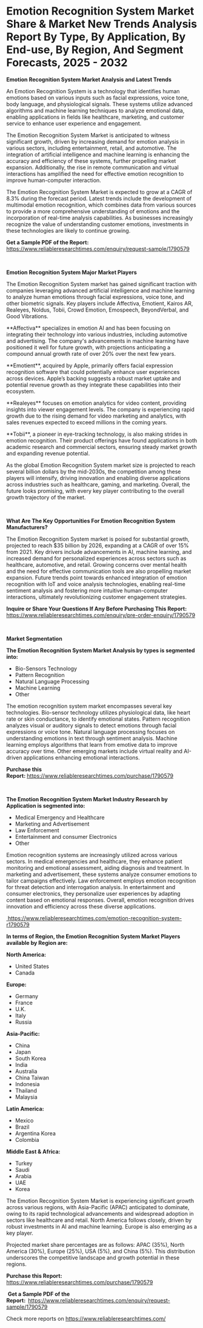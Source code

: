 <p><h1>Emotion Recognition System Market Share & Market New Trends Analysis Report By Type, By Application, By End-use, By Region, And Segment Forecasts, 2025 - 2032</h1></p><p><strong>Emotion Recognition System Market Analysis and Latest Trends</strong></p>
<p><p>An Emotion Recognition System is a technology that identifies human emotions based on various inputs such as facial expressions, voice tone, body language, and physiological signals. These systems utilize advanced algorithms and machine learning techniques to analyze emotional data, enabling applications in fields like healthcare, marketing, and customer service to enhance user experience and engagement.</p><p>The Emotion Recognition System Market is anticipated to witness significant growth, driven by increasing demand for emotion analysis in various sectors, including entertainment, retail, and automotive. The integration of artificial intelligence and machine learning is enhancing the accuracy and efficiency of these systems, further propelling market expansion. Additionally, the rise in remote communication and virtual interactions has amplified the need for effective emotion recognition to improve human-computer interaction.</p><p>The Emotion Recognition System Market is expected to grow at a CAGR of 8.3% during the forecast period. Latest trends include the development of multimodal emotion recognition, which combines data from various sources to provide a more comprehensive understanding of emotions and the incorporation of real-time analysis capabilities. As businesses increasingly recognize the value of understanding customer emotions, investments in these technologies are likely to continue growing.</p></p>
<p><strong>Get a Sample PDF of the Report:&nbsp;</strong> <a href="https://www.reliableresearchtimes.com/enquiry/request-sample/1790579?utm_campaign=2639&utm_medium=2&utm_source=Github&utm_content=ia&utm_term=10032025&utm_id=emotion-recognition-system">https://www.reliableresearchtimes.com/enquiry/request-sample/1790579</a></p>
<p>&nbsp;</p>
<p><strong>Emotion Recognition System Major Market Players</strong></p>
<p><p>The Emotion Recognition System market has gained significant traction with companies leveraging advanced artificial intelligence and machine learning to analyze human emotions through facial expressions, voice tone, and other biometric signals. Key players include Affectiva, Emotient, Kairos AR, Realeyes, Noldus, Tobii, Crowd Emotion, Emospeech, BeyondVerbal, and Good Vibrations.</p><p>**Affectiva** specializes in emotion AI and has been focusing on integrating their technology into various industries, including automotive and advertising. The company's advancements in machine learning have positioned it well for future growth, with projections anticipating a compound annual growth rate of over 20% over the next few years.</p><p>**Emotient**, acquired by Apple, primarily offers facial expression recognition software that could potentially enhance user experiences across devices. Apple’s backing suggests a robust market uptake and potential revenue growth as they integrate these capabilities into their ecosystem.</p><p>**Realeyes** focuses on emotion analytics for video content, providing insights into viewer engagement levels. The company is experiencing rapid growth due to the rising demand for video marketing and analytics, with sales revenues expected to exceed millions in the coming years.</p><p>**Tobii**, a pioneer in eye-tracking technology, is also making strides in emotion recognition. Their product offerings have found applications in both academic research and commercial sectors, ensuring steady market growth and expanding revenue potential.</p><p>As the global Emotion Recognition System market size is projected to reach several billion dollars by the mid-2030s, the competition among these players will intensify, driving innovation and enabling diverse applications across industries such as healthcare, gaming, and marketing. Overall, the future looks promising, with every key player contributing to the overall growth trajectory of the market.</p></p>
<p>&nbsp;</p>
<p><strong>What Are The Key Opportunities For Emotion Recognition System Manufacturers?</strong></p>
<p><p>The Emotion Recognition System market is poised for substantial growth, projected to reach $35 billion by 2026, expanding at a CAGR of over 15% from 2021. Key drivers include advancements in AI, machine learning, and increased demand for personalized experiences across sectors such as healthcare, automotive, and retail. Growing concerns over mental health and the need for effective communication tools are also propelling market expansion. Future trends point towards enhanced integration of emotion recognition with IoT and voice analysis technologies, enabling real-time sentiment analysis and fostering more intuitive human-computer interactions, ultimately revolutionizing customer engagement strategies.</p></p>
<p><strong>Inquire or Share Your Questions If Any Before Purchasing This Report:</strong> <a href="https://www.reliableresearchtimes.com/enquiry/pre-order-enquiry/1790579?utm_campaign=2639&utm_medium=2&utm_source=Github&utm_content=ia&utm_term=10032025&utm_id=emotion-recognition-system">https://www.reliableresearchtimes.com/enquiry/pre-order-enquiry/1790579</a></p>
<p>&nbsp;</p>
<p><strong>Market Segmentation</strong></p>
<p><strong>The Emotion Recognition System Market Analysis by types is segmented into:</strong></p>
<p><ul><li>Bio-Sensors Technology</li><li>Pattern Recognition</li><li>Natural Language Processing</li><li>Machine Learning</li><li>Other</li></ul></p>
<p><p>The emotion recognition system market encompasses several key technologies. Bio-sensor technology utilizes physiological data, like heart rate or skin conductance, to identify emotional states. Pattern recognition analyzes visual or auditory signals to detect emotions through facial expressions or voice tone. Natural language processing focuses on understanding emotions in text through sentiment analysis. Machine learning employs algorithms that learn from emotive data to improve accuracy over time. Other emerging markets include virtual reality and AI-driven applications enhancing emotional interactions.</p></p>
<p><strong>Purchase this Report:&nbsp;</strong><a href="https://www.reliableresearchtimes.com/purchase/1790579?utm_campaign=2639&utm_medium=2&utm_source=Github&utm_content=ia&utm_term=10032025&utm_id=emotion-recognition-system">https://www.reliableresearchtimes.com/purchase/1790579</a></p>
<p>&nbsp;</p>
<p><strong>The Emotion Recognition System Market Industry Research by Application is segmented into:</strong></p>
<p><ul><li>Medical Emergency and Healthcare</li><li>Marketing and Advertisement</li><li>Law Enforcement</li><li>Entertainment and consumer Electronics</li><li>Other</li></ul></p>
<p><p>Emotion recognition systems are increasingly utilized across various sectors. In medical emergencies and healthcare, they enhance patient monitoring and emotional assessment, aiding diagnosis and treatment. In marketing and advertisement, these systems analyze consumer emotions to tailor campaigns effectively. Law enforcement employs emotion recognition for threat detection and interrogation analysis. In entertainment and consumer electronics, they personalize user experiences by adapting content based on emotional responses. Overall, emotion recognition drives innovation and efficiency across these diverse applications.</p></p>
<p><a href="https://www.reliableresearchtimes.com/emotion-recognition-system-r1790579?utm_campaign=2639&utm_medium=2&utm_source=Github&utm_content=ia&utm_term=10032025&utm_id=emotion-recognition-system">&nbsp;https://www.reliableresearchtimes.com/emotion-recognition-system-r1790579</a></p>
<p><strong>In terms of Region, the Emotion Recognition System Market Players available by Region are:</strong></p>
<p>
    <p> <strong> North America: </strong>
        <ul>
            <li>United States</li>
            <li>Canada</li>
        </ul>
        </p> 
    <p> <strong> Europe: </strong>
        <ul>
            <li>Germany</li>
            <li>France</li>
            <li>U.K.</li>
            <li>Italy</li>
            <li>Russia</li>
        </ul>
        </p> 
    <p> <strong> Asia-Pacific: </strong>
        <ul>
            <li>China</li>
            <li>Japan</li>
            <li>South Korea</li>
            <li>India</li>
            <li>Australia</li>
            <li>China Taiwan</li>
            <li>Indonesia</li>
            <li>Thailand</li>
            <li>Malaysia</li>
        </ul>
        </p> 
    <p> <strong> Latin America: </strong>
        <ul>
            <li>Mexico</li>
            <li>Brazil</li>
            <li>Argentina Korea</li>
            <li>Colombia</li>
        </ul>
        </p> 
    <p> <strong> Middle East & Africa: </strong>
        <ul>
            <li>Turkey</li>
            <li>Saudi</li>
            <li>Arabia</li>
            <li>UAE</li>
            <li>Korea</li>
        </ul>
    </p>
    </p>
<p><p>The Emotion Recognition System Market is experiencing significant growth across various regions, with Asia-Pacific (APAC) anticipated to dominate, owing to its rapid technological advancements and widespread adoption in sectors like healthcare and retail. North America follows closely, driven by robust investments in AI and machine learning. Europe is also emerging as a key player. </p><p>Projected market share percentages are as follows: APAC (35%), North America (30%), Europe (25%), USA (5%), and China (5%). This distribution underscores the competitive landscape and growth potential in these regions.</p></p>
<p><strong>Purchase this Report: </strong><a href="https://www.reliableresearchtimes.com/purchase/1790579?utm_campaign=2639&utm_medium=2&utm_source=Github&utm_content=ia&utm_term=10032025&utm_id=emotion-recognition-system">https://www.reliableresearchtimes.com/purchase/1790579</a></p>
<p>&nbsp;<strong>Get a Sample PDF of the Report:&nbsp;&nbsp;</strong><a href="https://www.reliableresearchtimes.com/enquiry/request-sample/1790579?utm_campaign=2639&utm_medium=2&utm_source=Github&utm_content=ia&utm_term=10032025&utm_id=emotion-recognition-system">https://www.reliableresearchtimes.com/enquiry/request-sample/1790579</a></p>
<p><strong></strong></p>
<p>Check more reports on <a href="https://www.reliableresearchtimes.com/?utm_campaign=2639&utm_medium=2&utm_source=Github&utm_content=ia&utm_term=10032025&utm_id=emotion-recognition-system">https://www.reliableresearchtimes.com/</a></p>